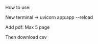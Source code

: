 How to use:

  New terminal -> uvicorn app:app --reload

  Add pdf: Max 5 page

  Then download csv
